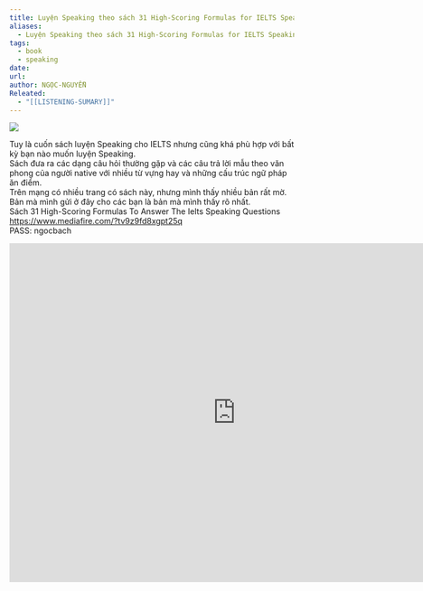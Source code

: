 ```yaml
---
title: Luyện Speaking theo sách 31 High-Scoring Formulas for IELTS Speaking
aliases:
  - Luyện Speaking theo sách 31 High-Scoring Formulas for IELTS Speaking
tags:
  - book
  - speaking
date: 
url: 
author: NGỌC-NGUYỄN
Releated:
  - "[[LISTENING-SUMARY]]"
---
```

![](https://i.imgur.com/GqOrhrD.png)

Tuy là cuốn sách luyện Speaking cho IELTS nhưng cũng khá phù hợp với bất kỳ bạn nào muốn luyện Speaking.  
Sách đưa ra các dạng câu hỏi thường gặp và các câu trả lời mẫu theo văn phong của người native với nhiều từ vựng hay và những cấu trúc ngữ pháp ăn điểm.  
Trên mạng có nhiều trang có sách này, nhưng mình thấy nhiều bản rất mờ. Bản mà mình gửi ở đây cho các bạn là bản mà mình thấy rõ nhất.  
Sách 31 High-Scoring Formulas To Answer The Ielts Speaking Questions  
https://www.mediafire.com/?tv9z9fd8xgpt25q  
PASS: ngocbach

<iframe width="800" height="600" src="https://www.youtube.com/embed/vPX0ogpm2s0?si=EsudCKEdvkjU1uOY" title="YouTube video player" frameborder="0" allow="accelerometer; autoplay; clipboard-write; encrypted-media; gyroscope; picture-in-picture; web-share" referrerpolicy="strict-origin-when-cross-origin" allowfullscreen></iframe>